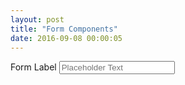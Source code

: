 ```yaml
---
layout: post
title: "Form Components"
date: 2016-09-08 00:00:05
---
```

<div class="row">
  <div class="col-md-3">
  <div class="form-group">
  <label class="control-label">Form Label</label>
  <input type="text" class="form-control" placeholder="Placeholder Text" />
  </div>
  </div>
</div>